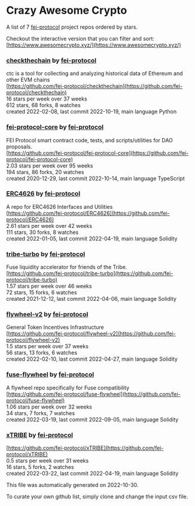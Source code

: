 # Crazy Awesome Crypto
A list of 7 [fei-protocol](https://github.com/fei-protocol) project repos ordered by stars.  

Checkout the interactive version that you can filter and sort: 
[https://www.awesomecrypto.xyz/](https://www.awesomecrypto.xyz/)  


### [checkthechain](https://github.com/fei-protocol/checkthechain) by [fei-protocol](https://github.com/fei-protocol)  
ctc is a tool for collecting and analyzing historical data of Ethereum and other EVM chains  
[https://github.com/fei-protocol/checkthechain](https://github.com/fei-protocol/checkthechain)  
16 stars per week over 37 weeks  
612 stars, 68 forks, 8 watches  
created 2022-02-08, last commit 2022-10-19, main language Python  


### [fei-protocol-core](https://github.com/fei-protocol/fei-protocol-core) by [fei-protocol](https://github.com/fei-protocol)  
FEI Protocol smart contract code, tests, and scripts/utilities for DAO proposals.  
[https://github.com/fei-protocol/fei-protocol-core](https://github.com/fei-protocol/fei-protocol-core)  
2.03 stars per week over 95 weeks  
194 stars, 86 forks, 20 watches  
created 2020-12-29, last commit 2022-10-14, main language TypeScript  


### [ERC4626](https://github.com/fei-protocol/ERC4626) by [fei-protocol](https://github.com/fei-protocol)  
A repo for ERC4626 Interfaces and Utilities  
[https://github.com/fei-protocol/ERC4626](https://github.com/fei-protocol/ERC4626)  
2.61 stars per week over 42 weeks  
111 stars, 30 forks, 8 watches  
created 2022-01-05, last commit 2022-04-19, main language Solidity  


### [tribe-turbo](https://github.com/fei-protocol/tribe-turbo) by [fei-protocol](https://github.com/fei-protocol)  
Fuse liquidity accelerator for friends of the Tribe.  
[https://github.com/fei-protocol/tribe-turbo](https://github.com/fei-protocol/tribe-turbo)  
1.57 stars per week over 46 weeks  
72 stars, 15 forks, 6 watches  
created 2021-12-12, last commit 2022-04-06, main language Solidity  


### [flywheel-v2](https://github.com/fei-protocol/flywheel-v2) by [fei-protocol](https://github.com/fei-protocol)  
General Token Incentives Infrastructure  
[https://github.com/fei-protocol/flywheel-v2](https://github.com/fei-protocol/flywheel-v2)  
1.5 stars per week over 37 weeks  
56 stars, 13 forks, 6 watches  
created 2022-02-10, last commit 2022-04-27, main language Solidity  


### [fuse-flywheel](https://github.com/fei-protocol/fuse-flywheel) by [fei-protocol](https://github.com/fei-protocol)  
A flywheel repo specifically for Fuse compatibility  
[https://github.com/fei-protocol/fuse-flywheel](https://github.com/fei-protocol/fuse-flywheel)  
1.06 stars per week over 32 weeks  
34 stars, 7 forks, 7 watches  
created 2022-03-19, last commit 2022-09-05, main language Solidity  


### [xTRIBE](https://github.com/fei-protocol/xTRIBE) by [fei-protocol](https://github.com/fei-protocol)  
  
[https://github.com/fei-protocol/xTRIBE](https://github.com/fei-protocol/xTRIBE)  
0.5 stars per week over 31 weeks  
16 stars, 5 forks, 2 watches  
created 2022-03-22, last commit 2022-04-19, main language Solidity  


This file was automatically generated on 2022-10-30.  

To curate your own github list, simply clone and change the input csv file.  